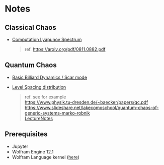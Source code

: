 # Notes

## Classical Chaos
- [Computation Lyapunov Spectrum](https://github.com/4kasha/misc_phys/blob/master/Notes/Calc_Lyapunov.ipynb)
    > ref. https://arxiv.org/pdf/0811.0882.pdf

## Quantum Chaos
* [Basic Billiard Dynamics / Scar mode](https://github.com/4kasha/misc_phys/blob/master/Notes/Billiard_Dynamics_Quantum_Chaos.ipynb)

* [Level Spacing distribution](https://github.com/4kasha/misc_phys/blob/master/Notes/Level_Spacing.ipynb)

    > ref. see for example \
    > https://www.physik.tu-dresden.de/~baecker/papers/qc.pdf \
    > https://www.slideshare.net/lakecomoschool/quantum-chaos-of-generic-systems-marko-robnik \
    > [LectureNotes](https://github.com/PavelStransky/Chaos/blob/master/LectureNotes.pdf)

## Prerequisites

* Jupyter
* Wolfram Engine 12.1
* Wolfram Language kernel ([here](https://github.com/WolframResearch/WolframLanguageForJupyter))

